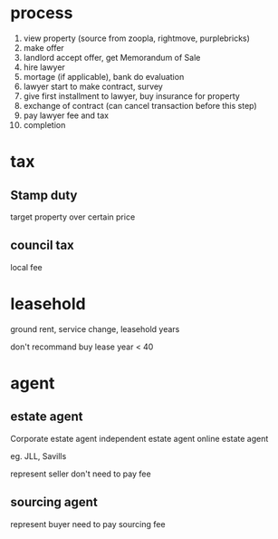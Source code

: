 # process
1. view property (source from zoopla, rightmove, purplebricks)
2. make offer
3. landlord accept offer, get Memorandum of Sale
4. hire lawyer
5. mortage (if applicable), bank do evaluation
6. lawyer start to make contract, survey
7. give first installment to lawyer, buy insurance for property
8. exchange of contract (can cancel transaction before this step)
9. pay lawyer fee and tax
10. completion

# tax
## Stamp duty
target property over certain price

## council tax
local fee


# leasehold
ground rent, service change, leasehold years

don't recommand buy lease year < 40

# agent
## estate agent
Corporate estate agent
independent estate agent
online estate agent

eg. JLL, Savills

represent seller
don't need to pay fee

## sourcing agent
represent buyer
need to pay sourcing fee













